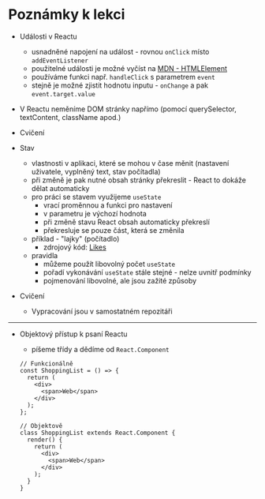 # Poznámky k lekci

- Události v Reactu
  - usnadněné napojení na událost - rovnou `onClick` místo `addEventListener`
  - použitelné události je možné vyčíst na [MDN - HTMLElement](https://developer.mozilla.org/en-US/docs/Web/API/HTMLElement)
  - používáme funkci např. `handleClick` s parametrem `event`
  - stejně je možné zjistit hodnotu inputu - `onChange` a pak `event.target.value`
- V Reactu neměníme DOM stránky napřímo (pomocí querySelector, textContent, className apod.)

- Cvičení

- Stav

  - vlastnosti v aplikaci, které se mohou v čase měnit (nastavení uživatele, vyplněný text, stav počítadla)
  - při změně je pak nutné obsah stránky překreslit - React to dokáže dělat automaticky
  - pro práci se stavem využijeme `useState`
    - vrací proměnnou a funkci pro nastavení
    - v parametru je výchozí hodnota
    - při změně stavu React obsah automaticky překreslí
    - překresluje se pouze část, která se změnila
  - příklad - "lajky" (počítadlo)
    - zdrojový kód: [Likes](Likes)
  - pravidla
    - můžeme použít libovolný počet `useState`
    - pořadí vykonávání `useState` stále stejné - nelze uvnitř podmínky
    - pojmenování libovolné, ale jsou zažité způsoby

- Cvičení
  - Vypracování jsou v samostatném repozitáři

---

- Objektový přístup k psaní Reactu

  - píšeme třídy a dědíme od `React.Component`

  ```
  // Funkcionálně
  const ShoppingList = () => {
    return (
      <div>
        <span>Web</span>
      </div>
    );
  };

  // Objektově
  class ShoppingList extends React.Component {
    render() {
      return (
        <div>
          <span>Web</span>
        </div>
      );
    }
  }
  ```
